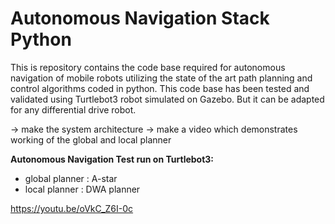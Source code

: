 # Autonomous Navigation Stack Python

This is repository contains the code base required for autonomous navigation of mobile robots utilizing the state of the art path planning and control algorithms coded in python. This code base has been tested and validated using Turtlebot3 robot simulated on Gazebo. But it can be adapted for any differential drive robot.

-> make the system architecture
-> make a video which demonstrates working of the global and local planner

**Autonomous Navigation Test run on Turtlebot3:**
- global planner : A-star
- local planner : DWA planner 

https://youtu.be/oVkC_Z6I-0c
